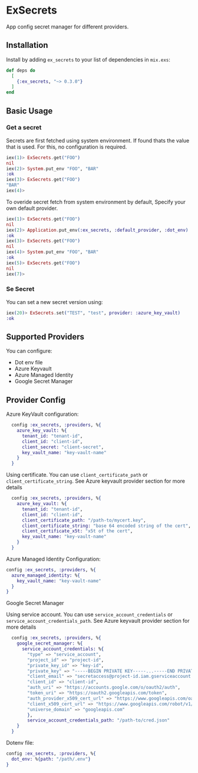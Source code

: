 # ExSecrets

App config secret manager for different providers.

## Installation

Install by adding `ex_secrets` to your list of dependencies in `mix.exs`:

```elixir
def deps do
  [
    {:ex_secrets, "~> 0.3.0"}
  ]
end
```

## Basic Usage

### Get a secret

Secrets are first fetched using system environment. If found thats the value that is used. For this, no configuration is required.

```elixir
iex(1)> ExSecrets.get("FOO")
nil
iex(2)> System.put_env "FOO", "BAR"
:ok
iex(3)> ExSecrets.get("FOO")
"BAR"
iex(4)>
```

To overide secret fetch from system environment by default, Specify your own default provider.

```elixir
iex(1)> ExSecrets.get("FOO")
nil
iex(2)> Application.put_env(:ex_secrets, :default_provider, :dot_env)
:ok
iex(3)> ExSecrets.get("FOO")
nil
iex(4)> System.put_env "FOO", "BAR"
:ok
iex(5)> ExSecrets.get("FOO")
nil
iex(7)>
```

### Se Secret

You can set a new secret version using:

```elixir
iex(20)> ExSecrets.set("TEST", "test", provider: :azure_key_vault)
:ok
```

## Supported Providers

You can configure:

- Dot env file
- Azure Keyvault
- Azure Managed Identity
- Google Secret Manager

## Provider Config

Azure KeyVault configuration:

```elixir
  config :ex_secrets, :providers, %{
    azure_key_vault: %{
      tenant_id: "tenant-id",
      client_id: "client-id",
      client_secret: "client-secret",
      key_vault_name: "key-vault-name"
    }
  }
```

Using certificate. You can use `client_certificate_path` or `client_certificate_string`. See Azure keyvault provider section for more details

```elixir
  config :ex_secrets, :providers, %{
    azure_key_vault: %{
      tenant_id: "tenant-id",
      client_id: "client-id",
      client_certificate_path: "/path-to/mycert.key",
      client_certificate_string: "base 64 encoded string of the cert",
      client_certificate_x5t: "x5t of the cert",
      key_vault_name: "key-vault-name"
    }
  }
```

  Azure Managed Identity Configuration:

  ```elixir
  config :ex_secrets, :providers, %{
    azure_managed_identity: %{
      key_vault_name: "key-vault-name"
    }
  }
  ```

  Google Secret Manager

  Using service account. You can use `service_account_credentials` or `service_account_credentials_path`. See Azure keyvault provider section for more details

```elixir
  config :ex_secrets, :providers, %{
    google_secret_manager: %{
      service_account_credentials: %{
        "type" => "service_account",
        "project_id" => "project-id",
        "private_key_id" => "key-id",
        "private_key" => "-----BEGIN PRIVATE KEY-----...-----END PRIVATE KEY-----\n",
        "client_email" => "secretaccess@project-id.iam.gserviceaccount.com",
        "client_id" => "client-id",
        "auth_uri" => "https://accounts.google.com/o/oauth2/auth",
        "token_uri" => "https://oauth2.googleapis.com/token",
        "auth_provider_x509_cert_url" => "https://www.googleapis.com/oauth2/v1/certs",
        "client_x509_cert_url" => "https://www.googleapis.com/robot/v1/metadata/x509/secretaccess%40project-id.iam.gserviceaccount.com",
        "universe_domain" => "googleapis.com"
        },
        service_account_credentials_path: "/path-to/cred.json"
    }
  }
```

  Dotenv file:

  ```elixir
  config :ex_secrets, :providers, %{
    dot_env: %{path: "/path/.env"}
  }
  ```
